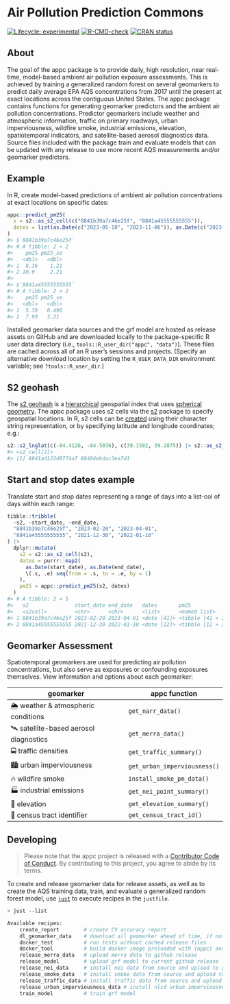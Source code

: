 
<!-- README.md is generated from README.Rmd. Please edit that file -->

# Air Pollution Prediction Commons

<!-- badges: start -->

[![Lifecycle:
experimental](https://img.shields.io/badge/lifecycle-experimental-orange.svg)](https://lifecycle.r-lib.org/articles/stages.html#experimental)
[![R-CMD-check](https://github.com/geomarker-io/appc/actions/workflows/R-CMD-check.yaml/badge.svg)](https://github.com/geomarker-io/appc/actions/workflows/R-CMD-check.yaml)
[![CRAN
status](https://www.r-pkg.org/badges/version/appc)](https://CRAN.R-project.org/package=appc)
<!-- badges: end -->

## About

The goal of the appc package is to provide daily, high resolution, near
real-time, model-based ambient air pollution exposure assessments. This
is achieved by training a generalized random forest on several
geomarkers to predict daily average EPA AQS concentrations from 2017
until the present at exact locations across the contiguous United
States. The appc package contains functions for generating geomarker
predictors and the ambient air pollution concentrations. Predictor
geomarkers include weather and atmospheric information, traffic on
primary roadways, urban imperviousness, wildfire smoke, industrial
emissions, elevation, spatiotemporal indicators, and satellite-based
aerosol diagnostics data. Source files included with the package train
and evaluate models that can be updated with any release to use more
recent AQS measurements and/or geomarker predictors.

## Example

In R, create model-based predictions of ambient air pollution
concentrations at exact locations on specific dates:

``` r
appc::predict_pm25(
  x = s2::as_s2_cell(c("8841b39a7c46e25f", "8841a45555555555")),
  dates = list(as.Date(c("2023-05-18", "2023-11-06")), as.Date(c("2023-06-22", "2023-08-15")))
)
#> $`8841b39a7c46e25f`
#> # A tibble: 2 × 2
#>    pm25 pm25_se
#>   <dbl>   <dbl>
#> 1  8.36    1.21
#> 2 10.9     2.21
#> 
#> $`8841a45555555555`
#> # A tibble: 2 × 2
#>    pm25 pm25_se
#>   <dbl>   <dbl>
#> 1  5.39   0.496
#> 2  7.99   3.21
```

Installed geomarker data sources and the grf model are hosted as release
assets on GitHub and are downloaded locally to the package-specific R
user data directory (i.e., `tools::R_user_dir("appc", "data")`). These
files are cached across all of an R user’s sessions and projects.
(Specify an alternative download location by setting the
`R_USER_DATA_DIR` environment variable; see `?tools::R_user_dir`.)

## S2 geohash

The [s2 geohash](https://s2geometry.io/) is a
[hierarchical](https://s2geometry.io/devguide/s2cell_hierarchy.html)
geospatial index that uses [spherical
geometry](https://s2geometry.io/about/overview). The appc package uses
s2 cells via the [s2](https://r-spatial.github.io/s2/) package to
specify geospatial locations. In R, s2 cells can be
[created](https://r-spatial.github.io/s2/reference/s2_cell.html#ref-examples)
using their character string representation, or by specifying latitude
and longitude coordinates; e.g.:

``` r
s2::s2_lnglat(c(-84.4126, -84.5036), c(39.1582, 39.2875)) |> s2::as_s2_cell()
#> <s2_cell[2]>
#> [1] 8841ad122d9774a7 88404ebdac3ea7d1
```

## Start and stop dates example

Translate start and stop dates representing a range of days into a
list-col of days within each range:

``` r
tibble::tribble(
  ~s2, ~start_date, ~end_date,
  "8841b39a7c46e25f", "2023-02-20", "2023-04-01",
  "8841a45555555555", "2021-12-30", "2022-01-10"
) |>
  dplyr::mutate(
    s2 = s2::as_s2_cell(s2),
    dates = purrr::map2(
      as.Date(start_date), as.Date(end_date),
      \(.s, .e) seq(from = .s, to = .e, by = 1)
    ),
    pm25 = appc::predict_pm25(s2, dates)
  )
#> # A tibble: 2 × 5
#>   s2               start_date end_date   dates       pm25             
#>   <s2cell>         <chr>      <chr>      <list>      <named list>     
#> 1 8841b39a7c46e25f 2023-02-20 2023-04-01 <date [41]> <tibble [41 × 2]>
#> 2 8841a45555555555 2021-12-30 2022-01-10 <date [12]> <tibble [12 × 2]>
```

## Geomarker Assessment

Spatiotemporal geomarkers are used for predicting air pollution
concentrations, but also serve as exposures or confounding exposures
themselves. View information and options about each geomarker:

| geomarker                             | appc function                |
|---------------------------------------|------------------------------|
| 🌦 weather & atmospheric conditions    | `get_narr_data()`            |
| 🛰 satellite-based aerosol diagnostics | `get_merra_data()`           |
| 🚍 traffic densities                  | `get_traffic_summary()`      |
| 🏙 urban imperviousness                | `get_urban_imperviousness()` |
| 🔥 wildfire smoke                     | `install_smoke_pm_data()`    |
| 🏭 industrial emissions               | `get_nei_point_summary()`    |
| 🗻 elevation                          | `get_elevation_summary()`    |
| 🔗 census tract identifier            | `get_census_tract_id()`      |

## Developing

> Please note that the appc project is released with a [Contributor Code
> of Conduct](http://geomarker.io/appc/CODE_OF_CONDUCT.html). By
> contributing to this project, you agree to abide by its terms.

To create and release geomarker data for release assets, as well as to
create the AQS training data, train, and evaluate a generalized random
forest model, use [`just`](https://just.systems/man/en/) to execute
recipes in the `justfile`.

``` sh
> just --list

Available recipes:
    create_report        # create CV accuracy report
    dl_geomarker_data    # download all geomarker ahead of time, if not already cached
    docker_test          # run tests without cached release files
    docker_tool          # build docker image preloaded with {appc} and data
    release_merra_data   # upload merra data to github release
    release_model        # upload grf model to current github release
    release_nei_data     # install nei data from source and upload to github release
    release_smoke_data   # install smoke data from source and upload to github release
    release_traffic_data # install traffic data from source and upload to github release
    release_urban_imperviousness_data # install nlcd urban imperviousness data from source and upload to github release
    train_model          # train grf model
```
